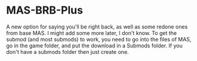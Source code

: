 # MAS-BRB-Plus
A new option for saying you'll be right back, as well as some redone ones from base MAS. I might add some more later, I don't know.
To get the submod (and most submods) to work, you need to go into the files of MAS, go in the game folder, and put the download in a Submods folder.
If you don't have a submods folder then just create one.
